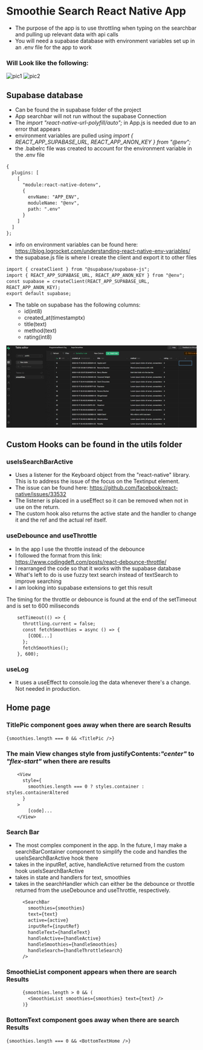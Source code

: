 # Smoothie Search React Native App
* The purpose of the app is to use throttling when typing on the searchbar and pulling up relevant data with api calls
* You will need a supabase database with environment variables set up in an .env file for the app to work

### Will Look like the following:
<!-- ![alt text](https://github.com/ProgrammerSteve/reactNativeSearchBar/blob/main/assets/pic1.jpg?raw=true "pic1")
![alt text](https://github.com/ProgrammerSteve/reactNativeSearchBar/blob/main/assets/pic2.jpg?raw=true "pic2") -->
<img src="pic1.jpg" alt="pic1" width="200" height="auto"/>
<img src="pic2.jpg" alt="pic2" width="200" height="auto"/>

## Supabase database
* Can be found the in supabase folder of the project
* App searchbar will not run without the supabase Connection
* The _import "react-native-url-polyfill/auto";_ in App.js is needed due to an error that appears
* environment variables are pulled using _import { REACT_APP_SUPABASE_URL, REACT_APP_ANON_KEY } from "@env";_
* the .babelrc file was created to account for the environment variable in the .env file
```
{
  plugins: [
    [
      "module:react-native-dotenv",
      {
        envName: "APP_ENV",
        moduleName: "@env",
        path: ".env"
      }
    ]
  ]
};
```

* info on environment variables can be found here: https://blog.logrocket.com/understanding-react-native-env-variables/
* the supabase.js file is where I create the client and export it to other files
```
import { createClient } from "@supabase/supabase-js";
import { REACT_APP_SUPABASE_URL, REACT_APP_ANON_KEY } from "@env";
const supabase = createClient(REACT_APP_SUPABASE_URL, REACT_APP_ANON_KEY);
export default supabase;
```
* The table on supabase has the following columns: 
    * id(int8)
    * created_at(timestamptx)
    * title(text)
    * method(text)
    * rating(int8)

![alt text](https://github.com/ProgrammerSteve/reactNativeSearchBar/blob/main/assets/supabaseTable.jpg?raw=true "Supabase Table")


## Custom Hooks can be found in the utils folder

### useIsSearchBarActive
* Uses a listener for the Keyboard object from the "react-native" library. This is to address the issue of the focus on the Textinput element. 
* The issue can be found here: https://github.com/facebook/react-native/issues/33532
* The listener is placed in a useEffect so it can be removed when not in use on the return.
* The custom hook also returns the active state and the handler to change it and the ref and the actual ref itself.

### useDebounce and useThrottle
* In the app I use the throttle instead of the debounce
* I followed the format from this link: https://www.codingdeft.com/posts/react-debounce-throttle/
* I rearranged the code so that it works with the supabase database
* What's left to do is use fuzzy text search instead of textSearch to improve searching
* I am looking into supabase extensions to get this result

The timing for the throttle or debounce is found at the end of the setTimeout and is set to 600 miliseconds

```
    setTimeout(() => {
      throttling.current = false;
      const fetchSmoothies = async () => {
        [CODE...]
      };
      fetchSmoothies();
    }, 600);
```

###  useLog
* It uses a useEffect to console.log the data whenever there's a change. Not needed in production.






## Home page

### TitlePic component goes away when there are search Results
```
{smoothies.length === 0 && <TitlePic />}
```

### The main View changes style from justifyContents:*"center"* to *"flex-start"* when there are results
```
    <View
      style={
        smoothies.length === 0 ? styles.container : styles.containerAltered
      }
    >
        [code]...
    </View>
```

### Search Bar
* The most complex component in the app. In the future, I may make a searchBarContainer component to simplify the code and handles the useIsSearchBarActive hook there
* takes in the inputRef, active, handleActive returned from the custom hook useIsSearchBarActive
* takes in state and handlers for text, smoothies
* takes in the searchHandler which can either be the debounce or throttle returned from the useDebounce and useThrottle, respectively.



```
      <SearchBar
        smoothies={smoothies}
        text={text}
        active={active}
        inputRef={inputRef}
        handleText={handleText}
        handleActive={handleActive}
        handleSmoothies={handleSmoothies}
        handleSearch={handleThrottleSearch}
      />
```

### SmoothieList component appears when there are search Results
```
      {smoothies.length > 0 && (
        <SmoothieList smoothies={smoothies} text={text} />
      )}
```

### BottomText component goes away when there are search Results
```
{smoothies.length === 0 && <BottomTextHome />}
```



